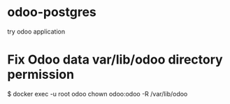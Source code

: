 # odoo-postgres
try odoo application


# Fix Odoo data var/lib/odoo directory permission
$ docker exec -u root odoo chown odoo:odoo -R /var/lib/odoo